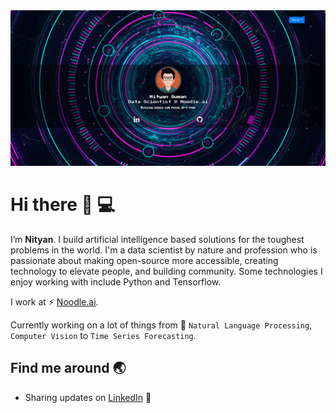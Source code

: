<img src="https://raw.githubusercontent.com/nityansuman/nityansuman/master/home-portfolio.png" alt="Nityan Suman - Data Scientist">

# Hi there :wave: :computer:

I’m **Nityan**. I build artificial intelligence based solutions for the toughest problems in the world.
I'm a data scientist by nature and profession who is passionate about making open-source more accessible, creating technology to elevate people, and building community. Some technologies I enjoy working with include Python and Tensorflow.

I work at ⚡ [Noodle.ai](https://www.noodle.ai).

Currently working on a lot of things from :telescope: `Natural Language Processing`, `Computer Vision` to `Time Series Forecasting`.


## Find me around :earth_asia:

- Sharing updates on <a href="https://www.linkedin.com/in/kumar-nityan-suman/">LinkedIn</a> 💼
